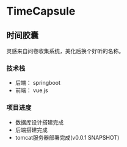 # TimeCapsule

## 时间胶囊

灵感来自问卷收集系统，美化后换个好听的名称。

### 技术栈

+ 后端： springboot
+ 前端： vue.js

### 项目进度

+ 数据库设计搭建完成
+ 后端搭建完成
+ tomcat服务器部署完成(v0.0.1 SNAPSHOT)
